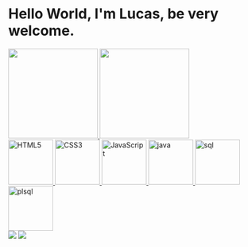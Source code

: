 # Hello World, I'm Lucas, be very welcome.

<div>
  <a href="https://beacons.ai/o_lobo">
  <img height="180em" src="https://github-readme-stats.vercel.app/api?username=lobofullstack&show_icons=true&ayout=compact&langs_count=6&theme=dark"/>
  <img height="180em" src="https://github-readme-stats.vercel.app/api/top-langs/?username=lobofullstack&layout=compact&langs_count=6&theme=dark"/>
</div>

<div style="display: inline_block">
  <img src="https://img.icons8.com/color/2x/html-5.png" width="90" alt="HTML5">
  <img src="https://img.icons8.com/color/2x/css3.png" width="90" alt="CSS3">
  <img src="https://img.icons8.com/fluency/48/javascript.png" width="90" alt="JavaScript"/>
  <img src="https://img.icons8.com/?size=100&id=5OD485koNIrb&format=png&color=000000" width="90" alt="java">
  <img src="https://img.icons8.com/?size=100&id=46845&format=png&color=000000" width="90" alt="sql"/>
  <img src="https://img.icons8.com/?size=100&id=8ljTDYUEydbJ&format=png&color=000000" width="90" alt="plsql"/>
</div>

<div> 
  <a href = "https://mail.google.com/mail/u/0/?pli=1#inbox?compose=GTvVlcSDZqtfnTQGSgHPTffkFHpSxThHwdzcJGMRFLnCpzCvvktJXNbNnRrKRwNMKvtpHTjLtDFTj"><img src="https://img.shields.io/badge/-Gmail-%23333?style=for-the-badge&logo=gmail&logoColor=white" target="_blank"></a>
  <a href="https://www.linkedin.com/in/lucassilva1995/" target="_blank"><img src="https://img.shields.io/badge/-LinkedIn-%230077B5?style=for-the-badge&logo=linkedin&logoColor=white" target="_blank"></a> 
</div>
